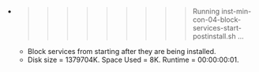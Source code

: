 * >>>>>>>>> Running inst-min-con-04-block-services-start-postinstall.sh ...
  * Block services from starting after they are being installed.
  * Disk size = 1379704K. Space Used = 8K. Runtime = 00:00:00:01.
